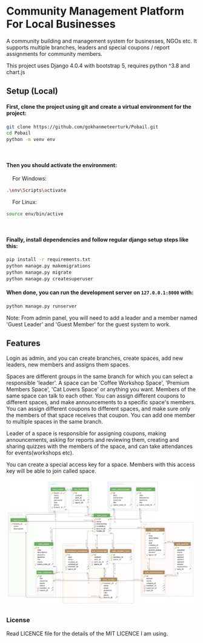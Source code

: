 
# Community Management Platform For Local Businesses
A community building and management system for businesses, NGOs etc. It supports multiple branches, leaders and special coupons / report assignments for community members.

This project uses Django 4.0.4 with bootstrap 5, requires python ^3.8 and chart.js


## Setup (Local)

#### First, clone the project using git and create a virtual environment for the project:
```bash
git clone https://github.com/gokhanmeteerturk/Pobail.git
cd Pobail
python -m venv env
```
 
#### Then you should activate the environment:

    For Windows:
```bash
.\env\Scripts\activate
```

    For Linux:
```bash
source env/bin/active
```
 
#### Finally, install dependencies and follow regular django setup steps like this:
```bash
pip install -r requirements.txt
python manage.py makemigrations
python manage.py migrate
python manage.py createsuperuser
```

#### When done, you can run the development server on `127.0.0.1:8000` with:
```bash
python manage.py runserver
```
Note: From admin panel, you will need to add a leader and a member named 'Guest Leader' and 'Guest Member' for the guest system to work.

## Features

Login as admin, and you can create branches, create spaces, add new leaders, new members and assigns them spaces.

Spaces are different groups in the same branch for which you can select a responsible 'leader'. A space can be 'Coffee Workshop Space', 'Premium Members Space', 'Cat Lovers Space' or anything you want. 
Members of the same space can talk to each other. You can assign different coupons to different spaces, and make announcements to a specific space's members.
You can assign different coupons to different spaces, and make sure only the members of that space receives that coupon. 
You can add one member to multiple spaces in the same branch.

Leader of a space is responsible for assigning coupons, making announcements, asking for reports and reviewing them, creating and sharing quizzes with the members of the space, and can take attendances for events(workshops etc).

You can create a special access key for a space.
Members with this access key will be able to join called space.

![schema](/media/pobaildb.png?raw=true)

### License
Read LICENCE file for the details of the MIT LICENCE I am using.



